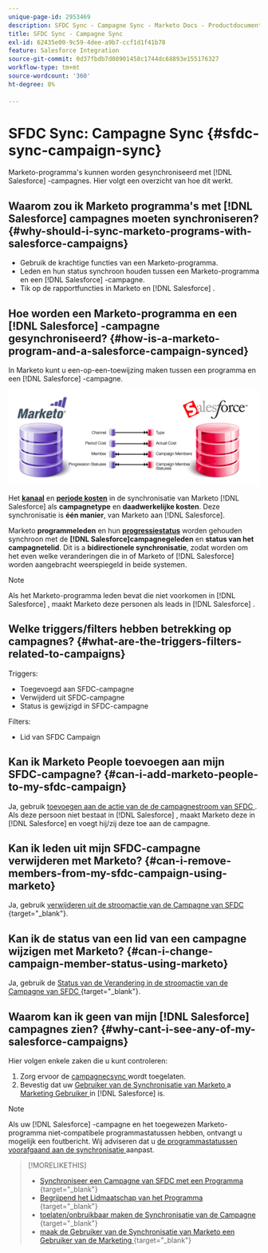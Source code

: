 ```yaml
---
unique-page-id: 2953469
description: SFDC Sync - Campagne Sync - Marketo Docs - Productdocumentatie
title: SFDC Sync - Campagne Sync
exl-id: 62435e00-9c59-4dee-a9b7-ccf1d1f41b78
feature: Salesforce Integration
source-git-commit: 0d37fbdb7d08901458c1744dc68893e155176327
workflow-type: tm+mt
source-wordcount: '360'
ht-degree: 0%

---
```


# SFDC Sync: Campagne Sync {#sfdc-sync-campaign-sync}

Marketo-programma&#39;s kunnen worden gesynchroniseerd met [!DNL Salesforce] -campagnes. Hier volgt een overzicht van hoe dit werkt.

## Waarom zou ik Marketo programma&#39;s met [!DNL Salesforce] campagnes moeten synchroniseren? {#why-should-i-sync-marketo-programs-with-salesforce-campaigns}

* Gebruik de krachtige functies van een Marketo-programma.
* Leden en hun status synchroon houden tussen een Marketo-programma en een [!DNL Salesforce] -campagne.
* Tik op de rapportfuncties in Marketo en [!DNL Salesforce] .

## Hoe worden een Marketo-programma en een [!DNL Salesforce] -campagne gesynchroniseerd? {#how-is-a-marketo-program-and-a-salesforce-campaign-synced}

In Marketo kunt u een-op-een-toewijzing maken tussen een programma en een [!DNL Salesforce] -campagne.

![](assets/image2015-7-8-9-3a43-3a8.png)

Het **[kanaal](/help/marketo/product-docs/administration/tags/create-a-program-channel.md)** en **[periode kosten](/help/marketo/product-docs/core-marketo-concepts/programs/working-with-programs/understanding-period-costs.md)** in de synchronisatie van Marketo [!DNL Salesforce] als **campagnetype** en **daadwerkelijke kosten**. Deze synchronisatie is **één manier**, van Marketo aan [!DNL Salesforce].

Marketo **programmeleden** en hun **[progressiestatus](/help/marketo/product-docs/core-marketo-concepts/programs/creating-programs/understanding-program-membership.md)** worden gehouden synchroon met de **[!DNL Salesforce]campagnegeleden** en **status van het campagnetelid**. Dit is a **bidirectionele synchronisatie**, zodat worden om het even welke veranderingen die in of Marketo of [!DNL Salesforce] worden aangebracht weerspiegeld in beide systemen.

>[!NOTE]
>
>Als het Marketo-programma leden bevat die niet voorkomen in [!DNL Salesforce] , maakt Marketo deze personen als leads in [!DNL Salesforce] .

## Welke triggers/filters hebben betrekking op campagnes? {#what-are-the-triggers-filters-related-to-campaigns}

Triggers:

* Toegevoegd aan SFDC-campagne
* Verwijderd uit SFDC-campagne
* Status is gewijzigd in SFDC-campagne

Filters:

* Lid van SFDC Campaign

## Kan ik Marketo People toevoegen aan mijn SFDC-campagne? {#can-i-add-marketo-people-to-my-sfdc-campaign}

Ja, gebruik [ toevoegen aan de actie van de de campagnestroom van SFDC ](/help/marketo/product-docs/core-marketo-concepts/smart-campaigns/salesforce-flow-actions/add-to-sfdc-campaign.md). Als deze persoon niet bestaat in [!DNL Salesforce] , maakt Marketo deze in [!DNL Salesforce] en voegt hij/zij deze toe aan de campagne.

## Kan ik leden uit mijn SFDC-campagne verwijderen met Marketo? {#can-i-remove-members-from-my-sfdc-campaign-using-marketo}

Ja, gebruik [ verwijderen uit de stroomactie van de Campagne van SFDC ](/help/marketo/product-docs/core-marketo-concepts/smart-campaigns/salesforce-flow-actions/remove-from-sfdc-campaign.md){target="_blank"}.

## Kan ik de status van een lid van een campagne wijzigen met Marketo? {#can-i-change-campaign-member-status-using-marketo}

Ja, gebruik de [ Status van de Verandering in de stroomactie van de Campagne van SFDC ](/help/marketo/product-docs/core-marketo-concepts/smart-campaigns/salesforce-flow-actions/change-status-in-sfdc-campaign.md){target="_blank"}.

## Waarom kan ik geen van mijn [!DNL Salesforce] campagnes zien? {#why-cant-i-see-any-of-my-salesforce-campaigns}

Hier volgen enkele zaken die u kunt controleren:

1. Zorg ervoor de [ campagnecsync ](/help/marketo/product-docs/crm-sync/salesforce-sync/setup/optional-steps/enable-disable-campaign-sync.md) wordt toegelaten.
1. Bevestig dat uw [ Gebruiker van de Synchronisatie van Marketo ](/help/marketo/product-docs/crm-sync/salesforce-sync/setup/enterprise-unlimited-edition/step-2-of-3-create-a-salesforce-user-for-marketo-enterprise-unlimited.md) a [ Marketing Gebruiker ](/help/marketo/product-docs/crm-sync/salesforce-sync/setup/optional-steps/enable-disable-campaign-sync/make-marketo-sync-user-a-marketing-user.md) in [!DNL Salesforce] is.

>[!NOTE]
>
>Als uw [!DNL Salesforce] -campagne en het toegewezen Marketo-programma niet-compatibele programmastatussen hebben, ontvangt u mogelijk een foutbericht. Wij adviseren dat u [ de programmastatussen voorafgaand aan de synchronisatie ](/help/marketo/product-docs/crm-sync/salesforce-sync/sfdc-sync-details/how-to-match-program-statuses-and-salesforce-campaign-statuses-prior-to-sync.md) aanpast.

>[!MORELIKETHIS]
>
>* [ Synchroniseer een Campagne van SFDC met een Programma ](/help/marketo/product-docs/core-marketo-concepts/programs/working-with-programs/sync-an-sfdc-campaign-with-a-program.md){target="_blank"}
>* [ Begrijpend het Lidmaatschap van het Programma ](/help/marketo/product-docs/core-marketo-concepts/programs/creating-programs/understanding-program-membership.md){target="_blank"}
>* [ toelaten/onbruikbaar maken de Synchronisatie van de Campagne ](/help/marketo/product-docs/crm-sync/salesforce-sync/setup/optional-steps/enable-disable-campaign-sync.md){target="_blank"}
>* [ maak de Gebruiker van de Synchronisatie van Marketo een Gebruiker van de Marketing ](/help/marketo/product-docs/crm-sync/salesforce-sync/setup/optional-steps/enable-disable-campaign-sync/make-marketo-sync-user-a-marketing-user.md){target="_blank"}
